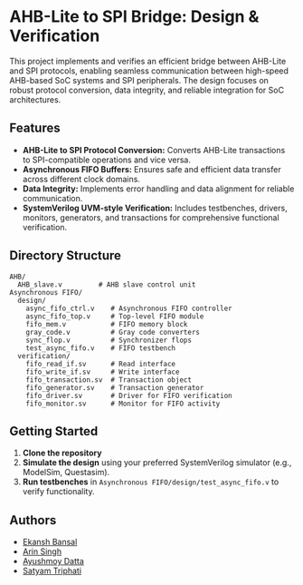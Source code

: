 # AHB-Lite to SPI Bridge: Design & Verification

This project implements and verifies an efficient bridge between AHB-Lite and SPI protocols, enabling seamless communication between high-speed AHB-based SoC systems and SPI peripherals. The design focuses on robust protocol conversion, data integrity, and reliable integration for SoC architectures.

## Features

- **AHB-Lite to SPI Protocol Conversion:** Converts AHB-Lite transactions to SPI-compatible operations and vice versa.
- **Asynchronous FIFO Buffers:** Ensures safe and efficient data transfer across different clock domains.
- **Data Integrity:** Implements error handling and data alignment for reliable communication.
- **SystemVerilog UVM-style Verification:** Includes testbenches, drivers, monitors, generators, and transactions for comprehensive functional verification.

## Directory Structure

```
AHB/
  AHB_slave.v         # AHB slave control unit
Asynchronous FIFO/
  design/
    async_fifo_ctrl.v    # Asynchronous FIFO controller
    async_fifo_top.v     # Top-level FIFO module
    fifo_mem.v           # FIFO memory block
    gray_code.v          # Gray code converters
    sync_flop.v          # Synchronizer flops
    test_async_fifo.v    # FIFO testbench
  verification/
    fifo_read_if.sv      # Read interface
    fifo_write_if.sv     # Write interface
    fifo_transaction.sv  # Transaction object
    fifo_generator.sv    # Transaction generator
    fifo_driver.sv       # Driver for FIFO verification
    fifo_monitor.sv      # Monitor for FIFO activity
```

## Getting Started

1. **Clone the repository**
2. **Simulate the design** using your preferred SystemVerilog simulator (e.g., ModelSim, Questasim).
3. **Run testbenches** in `Asynchronous FIFO/design/test_async_fifo.v` to verify functionality.

## Authors

- [Ekansh Bansal](https://github.com/ekb0412)
- [Arin Singh](https://github.com/Arin2808)
- [Ayushmoy Datta](https://github.com/aushmoy)
- [Satyam Triphati](https://github.com/SatyamTripathi13)

